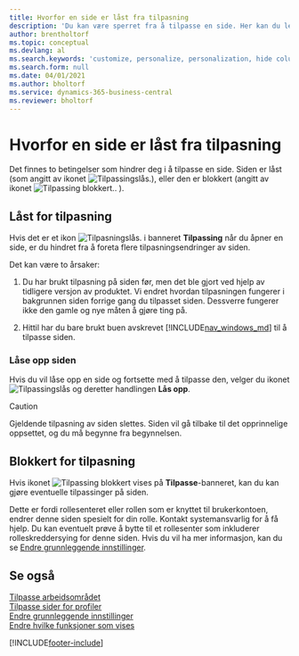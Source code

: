 ```yaml
---
title: Hvorfor en side er låst fra tilpasning
description: 'Du kan være sperret fra å tilpasse en side. Her kan du lese mer om hva du kan gjøre for å låse det opp, slik at du kan tilpasse det.'
author: brentholtorf
ms.topic: conceptual
ms.devlang: al
ms.search.keywords: 'customize, personalize, personalization, hide columns, remove fields, move fields'
ms.search.form: null
ms.date: 04/01/2021
ms.author: bholtorf
ms.service: dynamics-365-business-central
ms.reviewer: bholtorf
---
```

# Hvorfor en side er låst fra tilpasning

Det finnes to betingelser som hindrer deg i å tilpasse en side. Siden er låst (som angitt av ikonet ![Tilpassingslås.](media/personalization-lock-icon.png "Tilpass lås")), eller den er blokkert (angitt av ikonet ![Tilpassing blokkert.](media/personalization-blocked-icon.png "Tilpassing blokkert"). ).

## Låst for tilpasning

Hvis det er et ikon ![Tilpasningslås.](media/personalization-lock-icon.png "Tilpass lås") i banneret **Tilpassing** når du åpner en side, er du hindret fra å foreta flere tilpasningsendringer av siden.

<!-- This is because we changed the way personalization works behind the scenes since the last time that you personalized the page. Unfortunately, the old way and new of doing things do not work together.

The page currently includes the last personalization changes that you made. If you want to continue personalizing the page, then you can choose the lock icon and then **Unlock**. Just be aware that if you choose to unlock the page, the current personalization of the page will be cleared, and you will have to start from scratch.
-->

Det kan være to årsaker:

1. Du har brukt tilpasning på siden før, men det ble gjort ved hjelp av tidligere versjon av produktet. Vi endret hvordan tilpasningen fungerer i bakgrunnen siden forrige gang du tilpasset siden. Dessverre fungerer ikke den gamle og nye måten å gjøre ting på.

2. Hittil har du bare brukt buen avskrevet [!INCLUDE[nav_windows_md](includes/nav_windows_md.md)] til å tilpasse siden.

### Låse opp siden

Hvis du vil låse opp en side og fortsette med å tilpasse den, velger du ikonet ![Tilpassingslås](media/personalization-lock-icon.png "Tilpass lås") og deretter handlingen **Lås opp**.  

> [!CAUTION]
> Gjeldende tilpasning av siden slettes. Siden vil gå tilbake til det opprinnelige oppsettet, og du må begynne fra begynnelsen.  

## Blokkert for tilpasning

Hvis ikonet ![Tilpassing blokkert](media/personalization-blocked-icon.png "Tilpassing blokkert") vises på **Tilpasse**-banneret, kan du kan gjøre eventuelle tilpassinger på siden.

<!-- Only text is translated, so removing this image for non-English UX reasons.  ![Personalize blocked.](media/personalization-blocked.png "Personalize lock") -->

Dette er fordi rollesenteret eller rollen som er knyttet til brukerkontoen, endrer denne siden spesielt for din rolle. Kontakt systemansvarlig for å få hjelp. Du kan eventuelt prøve å bytte til et rollesenter som inkluderer rolleskreddersying for denne siden. Hvis du vil ha mer informasjon, kan du se [Endre grunnleggende innstillinger](ui-change-basic-settings.md).

## Se også

[Tilpasse arbeidsområdet](ui-personalization-user.md)  
[Tilpasse sider for profiler](ui-personalization-manage.md)  
[Endre grunnleggende innstillinger](ui-change-basic-settings.md)  
[Endre hvilke funksjoner som vises](ui-experiences.md)  


[!INCLUDE[footer-include](includes/footer-banner.md)]
